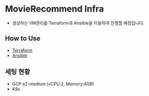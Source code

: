 # MovieRecommend Infra

- 생성하는 VM관리를 Terraform과 Ansible을 이용하여 진행할 예정입니다.

## How to Use

- [Terraform](./terraform/README.md)
- [Ansible](./ansible/README.md)

## 세팅 현황

- GCP e2-medium (vCPU:2, Memory:4GB)
- K8s